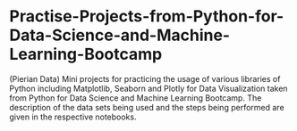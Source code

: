 # Practise-Projects-from-Python-for-Data-Science-and-Machine-Learning-Bootcamp 
(Pierian Data)
Mini projects for practicing the usage of various libraries of Python including Matplotlib, Seaborn and Plotly for Data Visualization taken from Python for Data Science and Machine Learning Bootcamp.
The description of the data sets being used and the steps being performed are given in the respective notebooks.
